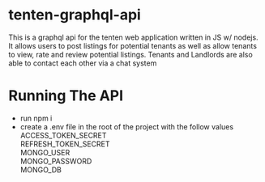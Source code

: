 # tenten-graphql-api

This is a graphql api for the tenten web application written in JS w/ nodejs. It allows users to post listings for potential tenants as well as allow tenants to view, rate and review potential listings. Tenants and Landlords are also able to contact each other via a chat system


# Running The API

- run npm i
- create a .env file in the root of the project with the follow values
  ACCESS_TOKEN_SECRET    
  REFRESH_TOKEN_SECRET    
  MONGO_USER    
  MONGO_PASSWORD  
  MONGO_DB  


